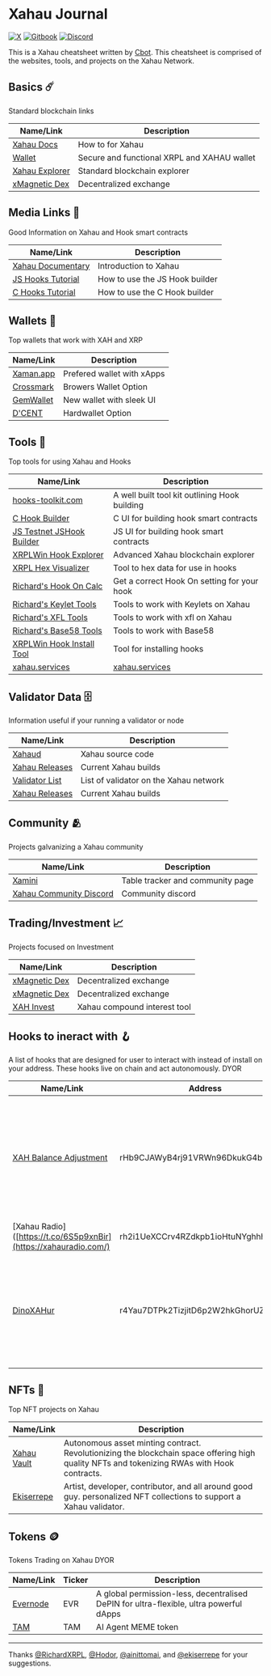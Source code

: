 # Xahau Journal
[![X](https://img.shields.io/badge/follow-xahau_network-fffd57?style=for-the-badge&logo=x)](https://x.com/xahaunetwork)
[![Gitbook](https://img.shields.io/badge/learn-xahau_docs-fffd57?style=for-the-badge&logo=gitbook)](https://docs.xahau.network/)
[![Discord](https://img.shields.io/badge/participate-xahau_contributors-fffd57?style=for-the-badge&logo=discord)](https%3A%2F%2Fdiscord.gg%2Fds7nb93mYj)

This is a Xahau cheatsheet written by [Cbot](https://x.com/Cbot_Xrpl). This cheatsheet is comprised of the websites, tools, and projects on the Xahau Network.

## Basics ☄️
Standard blockchain links

|Name/Link|Description|
|-----------|-------|
|[Xahau Docs](https://docs.xahau.network/)|How to for Xahau|
|[Wallet](https://xaman.app/)| Secure and functional XRPL and XAHAU wallet|
|[Xahau Explorer](https://xahauexplorer.com/)| Standard blockchain explorer|
|[xMagnetic Dex](https://xmagnetic.org/?network=xahau)| Decentralized exchange|




## Media Links 🎥
Good Information on Xahau and Hook smart contracts

| Name/Link                          | Description                                          |
|-------------------------------|-----------------------------------------------|
| [Xahau Documentary ](https://www.youtube.com/watch?v=4pruN6sWJho) | Introduction to Xahau|
| [JS Hooks Tutorial](https://www.youtube.com/watch?v=uX7bR2VZAp8) | How to use the JS Hook builder |
| [C Hooks Tutorial](https://www.youtube.com/watch?v=XgQx49K81do) | How to use the C Hook builder|


## Wallets 👛
Top wallets that work with XAH and XRP

| Name/Link                          | Description                                          |
|-------------------------------|-----------------------------------------------|
| [Xaman.app](https://xaman.app/)               |Prefered wallet with xApps|
| [Crossmark](https://crossmark.io/)                | Browers Wallet Option|
| [GemWallet](https://gemwallet.app/)                | New wallet with sleek UI|
| [D'CENT](https://www.dcentwallet.com/)               |Hardwallet Option|



## Tools 🧰
Top tools for using Xahau and Hooks

|Name/Link|Description|
|-----------|-------|
|[hooks-toolkit.com](https://hooks-toolkit.com/) | A well built tool kit outlining Hook building|
|[C Hook Builder](https://hooks.xrpl.org/)| C UI for building hook smart contracts|
|[JS Testnet JSHook Builder](https://jshooks-builder.xahau.network/develop)| JS UI for building hook smart contracts|
|[XRPLWin Hook Explorer](https://xahau-testnet.xrplwin.com/)|Advanced Xahau blockchain explorer|
|[XRPL Hex Visualizer](https://transia-rnd.github.io/xrpl-hex-visualizer/)| Tool to hex data for use in hooks|
|[Richard's Hook On Calc](https://richardah.github.io/xrpl-binary-visualizer/)| Get a correct Hook On setting for your hook|
|[Richard's Keylet Tools](https://richardah.github.io/xrpl-keylet-tools/)| Tools to work with Keylets on Xahau|
|[Richard's XFL Tools](https://richardah.github.io/xfl-tools/)| Tools to work with xfl on Xahau|
|[Richard's Base58 Tools](https://richardah.github.io/xrpl-base58-tool/)| Tools to work with Base58|
|[XRPLWin Hook Install Tool](https://xahau-testnet.xrplwin.com/tools/hook/from-hash)| Tool for installing hooks|
|[xahau.services](https://xahau.services/)  | [xahau.services](https://xahau.services/)|

## Validator Data 🗄️
Information useful if your running a validator or node

|Name/Link|Description|
|-----------|-------|
|[Xahaud](https://build.xahau.tech/)|Xahau source code|
|[Xahau Releases](https://build.xahau.tech/)|Current Xahau builds|
|[Validator List](https://xahauexplorer.com/validators)|List of validator on the Xahau network|
|[Xahau Releases](https://build.xahau.tech/)|Current Xahau builds|


## Community 🫂
Projects galvanizing a Xahau community 

|Name/Link|Description|
|-----------|-------|
|[Xamini](https://xamini.io/)| Table tracker and community page|
|[Xahau Community Discord](https://discord.gg/hhVDGgEgAd)| Community discord|

## Trading/Investment 📈
Projects focused on Investment 

|Name/Link|Description|
|-----------|-----------|
|[xMagnetic Dex](https://xmagnetic.org/?network=xahau)|Decentralized exchange|
|[xMagnetic Dex](https://xmagnetic.org/?network=xahau)|Decentralized exchange|
|[XAH Invest](https://xahinvest.com/)|Xahau compound interest tool|

## Hooks to ineract with 🪝
A list of hooks that are designed for user to interact with instead of install on your address. These hooks live on chain and act autonomously. DYOR

|Name/Link|Address|Description|
|-----------|-------|---------|
|[XAH Balance Adjustment](https://help.xaman.app/app/all-about-xapps/xahau-xapps/balance-adjustment)|rHb9CJAWyB4rj91VRWn96DkukG4bwdtyTh| The Balance Adjustment Hook on Xahau is a smart contract mechanism linked to the Genesis Account rHb9CJAWyB4rj91VRWn96DkukG4bwdtyTh that verifies and processes ClaimReward transactions, adjusting user balances based on predefined emission rules. To claim a Balance Adjustment on the Xahau network, you need to send a ClaimReward transaction to the Genesis Account. The Genesis Account's address is rHb9CJAWyB4rj91VRWn96DkukG4bwdty.|
|[Xahau Radio]([https://t.co/6S5p9xnBir](https://xahauradio.com/)|rh2i1UeXCCrv4RZdkpb1ioHtuNYghhhxmU|Discover a pay-per-listen music streaming service through Xahau Network's blockchain technology.|
|[DinoXAHur](https://xaman.app/detect/xapp:dino.xahur)|r4Yau7DTPk2TizjitD6p2W2hkGhorUZzn4|DinoXAHur is a copy of the Chrome game of the jumping dinosaur created with Claude AI. The game has been included as xApp in Xaman. The game can be played for free or for 1 XAH. If you pay, the game will give you access to a public scoreboard that is stored on-chain in Xahau. If you manage to beat any of the current TOP 5 records, you will appear in the leaderboard. If you reach the 1st place, you may receive a prize in XAH if one is available at that time. |




## NFTs 🌌
Top NFT projects on Xahau 

|Name/Link|Description|
|-----------|------|
|[Xahau Vault](https://x.com/xahau_vault)| Autonomous asset minting contract. Revolutionizing the blockchain space offering high quality NFTs and tokenizing RWAs with Hook contracts.|
|[Ekiserrepe](https://ekiserrepe.com/my-nft-collections/)| Artist, developer, contributor, and all around good guy. personalized NFT collections to support a Xahau validator.|

## Tokens 🪙
Tokens Trading on Xahau DYOR 


|Name/Link|Ticker|Description|
|-----------|-------|------|
|[Evernode](https://www.evernode.org/)|EVR|A global permission-less, decentralised DePIN for ultra-flexible, ultra powerful dApps|
|[TAM](https://x.com/tammy_token)|TAM|AI Agent MEME token|


---



Thanks [@RichardXRPL](https://x.com/RichardXRPL), [@Hodor](https://x.com/Hodor), [@ainittomai](https://x.com/ainittomai), and [@ekiserrepe](https://x.com/ekiserrepe) for your suggestions.




